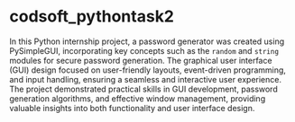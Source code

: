 # codsoft_pythontask2
In this Python internship project, a password generator was created using PySimpleGUI, incorporating key concepts such as the `random` and `string` modules for secure password generation. The graphical user interface (GUI) design focused on user-friendly layouts, event-driven programming, and input handling, ensuring a seamless and interactive user experience. The project demonstrated practical skills in GUI development, password generation algorithms, and effective window management, providing valuable insights into both functionality and user interface design.
